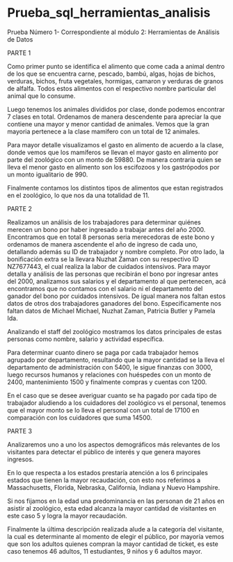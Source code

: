 # Prueba_sql_herramientas_analisis
Prueba Número 1- Correspondiente al módulo 2:  Herramientas de Análisis de Datos

PARTE 1

Como primer punto se identifica el alimento que come cada a animal dentro de los que se encuentra carne, pescado, bambú, algas, hojas de bichos, verduras, bichos, fruta vegetales, hormigas, camaron y verduras de granos de alfalfa. Todos estos alimentos con el respectivo nombre particular del animal que lo consume.

Luego tenemos los animales divididos por clase, donde podemos encontrar 7 clases en total. Ordenamos de manera descendente para apreciar la que contiene una mayor y menor cantidad de animales. Vemos que la gran mayoria pertenece a la clase mamifero con un total de 12 animales.

Para mayor detalle visualizamos el gasto en alimento de acuerdo a la clase, donde vemos que los mamíferos se llevan el mayor gasto en alimento por parte del zoológico con un monto de 59880. De manera contraria quien se lleva el menor gasto en alimento son los escifozoos y los  gastrópodos por un monto igualitario de 990.

Finalmente contamos los distintos tipos de alimentos que estan registrados en el zoológico, lo que nos da una totalidad de 11.

PARTE 2

Realizamos un análisis de los trabajadores para determinar quiénes merecen un bono por haber ingresado a trabajar antes del año 2000. Encontramos que en total 8 personas seria merecedoras de este bono y ordenamos de manera ascendente el año de ingreso de cada uno, detallando además su ID de trabajador y nombre completo. Por otro lado, la bonificación extra se la llevara Nuzhat Zaman con su respectivo ID NZ7677443, el cual realiza la labor de cuidados intensivos.
Para mayor detalla y análisis de las personas que recibirán el bono por ingresar antes del 2000, analizamos sus salarios y el departamento al que pertenecen, acá encontramos que no contamos con el salario ni el departamento del ganador del bono por cuidados intensivos. De igual manera nos faltan estos datos de otros dos trabajadores ganadores del bono. Especificamente nos faltan datos de Michael Michael, Nuzhat Zaman, Patricia Butler y Pamela Ida.

Analizando el staff del zoológico mostramos los datos principales de estas personas como nombre, salario y actividad específica.

Para determinar cuanto dinero se paga por cada trabajador hemos agrupado por departamento, resultando que la mayor cantidad se la lleva el departamento de administración con 5400, le sigue finanzas con 3000, luego recursos humanos y relaciones con huéspedes con un monto de 2400, mantenimiento 1500 y finalmente compras y cuentas con 1200. 

En el caso que se desee averiguar cuanto se ha pagado por cada tipo de trabajador aludiendo a los cuidadores del zoológico vs el personal, tenemos que el mayor monto se lo lleva el personal con un total de 17100 en comparación con los cuidadores que suma 14500.

PARTE 3

Analizaremos uno a uno los aspectos demográficos más relevantes de los visitantes para detectar el público de interés y que genera mayores ingresos.

En lo que respecta a los estados prestaría atención a los 6 principales estados que tienen la mayor recaudación, con esto nos referimos a Massachusetts, Florida, Nebraska, California, Indiana y Nuevo Hampshire.

Si nos fijamos en la edad una predominancia en las personan de 21 años en asistir al zoológico, esta edad alcanza la mayor cantidad de visitantes en este caso 5 y logra la mayor recaudación.

Finalmente la última descripción realizada alude a la categoría del visitante, la cual es determinante al momento de elegir el público, por mayoría vemos que son los adultos quienes compran la mayor cantidad de ticket, es este caso tenemos 46 adultos, 11 estudiantes, 9 niños y 6 adultos mayor.